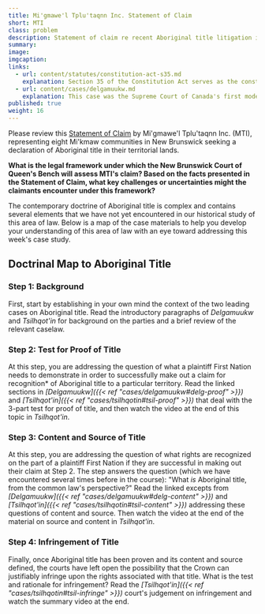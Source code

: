 ```yaml
---
title: Mi'gmawe'l Tplu'taqnn Inc. Statement of Claim
short: MTI
class: problem
description: Statement of claim re recent Aboriginal title litigation in New Brunswick
summary: 
image: 
imgcaption: 
links:
  - url: content/statutes/constitution-act-s35.md
    explanation: Section 35 of the Constitution Act serves as the constitutional basis for recognition of Aboriginal title. 
  - url: content/cases/delgamuukw.md
    explanation: This case was the Supreme Court of Canada's first modern attempt to develop a comprehensive legal framework for common law Aboriginal title. 
published: true
weight: 16
---
```


Please review this [Statement of Claim](https://dal.brightspace.com/d2l/le/content/343528/viewContent/4811532/View) by Mi'gmawe'l Tplu'taqnn Inc. (MTI), representing eight Mi'kmaw communities in New Brunswick seeking a declaration of Aboriginal title in their territorial lands. 

**What is the legal framework under which the New Brunswick Court of Queen's Bench will assess MTI's claim? Based on the facts presented in the Statement of Claim, what key challenges or uncertainties might the claimants encounter under this framework?**

The contemporary doctrine of Aboriginal title is complex and contains several elements that we have not yet encountered in our historical study of this area of law. Below is a map of the case materials to help you develop your understanding of this area of law with an eye toward addressing this week's case study.

## Doctrinal Map to Aboriginal Title

### Step 1: Background

First, start by establishing in your own mind the context of the two leading cases on Aboriginal title. Read the introductory paragraphs of *Delgamuukw* and *Tsilhqot'in* for background on the parties and a brief review of the relevant caselaw.

### Step 2: Test for Proof of Title

At this step, you are addressing the question of what a plaintiff First Nation needs to demonstrate in order to successfully make out a claim for recognition* of Aboriginal title to a particular territory. Read the linked sections in *[Delgamuukw]({{< ref "cases/delgamuukw#delg-proof"  >}})* and *[Tsilhqot'in]({{< ref "cases/tsilhqotin#tsil-proof" >}})* that deal with the 3-part test for proof of title, and then watch the video at the end of this topic in *Tsilhqot'in*.  

### Step 3: Content and Source of Title

At this step, you are addressing the question of what rights are recognized on the part of a plaintiff First Nation if they are successful in making out their claim at Step 2. The step answers the question (which we have encountered several times before in the course): "What *is* Aboriginal title, from the common law's perspective?" Read the linked excepts from *[Delgamuukw]({{< ref "cases/delgamuukw#delg-content" >}})* and *[Tsilhqot'in]({{< ref "cases/tsilhqotin#tsil-content" >}})* addressing these questions of content and source. Then watch the video at the end of the material on source and content in *Tsilhqot'in*.

### Step 4: Infringement of Title

Finally, once Aboriginal title has been proven and its content and source defined, the courts have left open the possibility that the Crown can justifiably infringe upon the rights associated with that title. What is the test and rationale for infringement? Read the *[Tsilhqot'in]({{< ref "cases/tsilhqotin#tsil-infringe" >}})* court's judgement on infringement and watch the summary video at the end. 